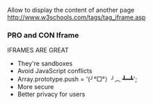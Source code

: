 Allow to display the content of another page    
http://www.w3schools.com/tags/tag_iframe.asp

### PRO and CON Iframe

IFRAMES ARE GREAT   

* They're sandboxes
* Avoid JavaScript conflicts
* Array.prototype.push = '(╯°□°）╯︵ ┻━┻';
* More secure
* Better privacy for users


